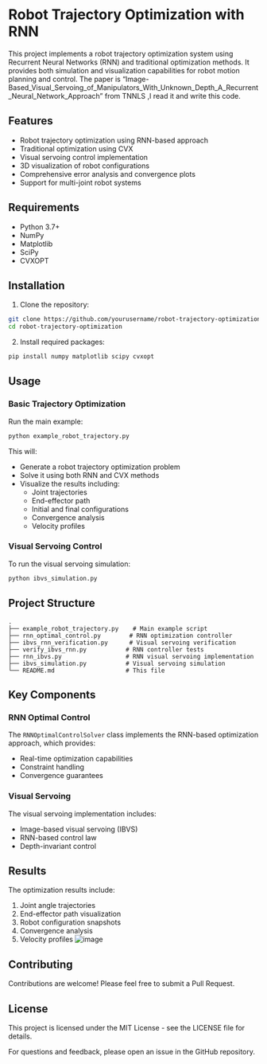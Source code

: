 # Robot Trajectory Optimization with RNN

This project implements a robot trajectory optimization system using Recurrent Neural Networks (RNN) and traditional optimization methods. It provides both simulation and visualization capabilities for robot motion planning and control.
The paper is “Image-Based_Visual_Servoing_of_Manipulators_With_Unknown_Depth_A_Recurrent_Neural_Network_Approach” from TNNLS ,I read it and write this code.

## Features

- Robot trajectory optimization using RNN-based approach
- Traditional optimization using CVX
- Visual servoing control implementation
- 3D visualization of robot configurations
- Comprehensive error analysis and convergence plots
- Support for multi-joint robot systems

## Requirements

- Python 3.7+
- NumPy
- Matplotlib
- SciPy
- CVXOPT

## Installation

1. Clone the repository:
```bash
git clone https://github.com/yourusername/robot-trajectory-optimization.git
cd robot-trajectory-optimization
```

2. Install required packages:
```bash
pip install numpy matplotlib scipy cvxopt
```

## Usage

### Basic Trajectory Optimization

Run the main example:
```bash
python example_robot_trajectory.py
```

This will:
- Generate a robot trajectory optimization problem
- Solve it using both RNN and CVX methods
- Visualize the results including:
  - Joint trajectories
  - End-effector path
  - Initial and final configurations
  - Convergence analysis
  - Velocity profiles

### Visual Servoing Control

To run the visual servoing simulation:
```bash
python ibvs_simulation.py
```

## Project Structure

```
.
├── example_robot_trajectory.py    # Main example script
├── rnn_optimal_control.py        # RNN optimization controller
├── ibvs_rnn_verification.py      # Visual servoing verification
├── verify_ibvs_rnn.py           # RNN controller tests
├── rnn_ibvs.py                  # RNN visual servoing implementation
├── ibvs_simulation.py           # Visual servoing simulation
└── README.md                    # This file
```

## Key Components

### RNN Optimal Control
The `RNNOptimalControlSolver` class implements the RNN-based optimization approach, which provides:
- Real-time optimization capabilities
- Constraint handling
- Convergence guarantees

### Visual Servoing
The visual servoing implementation includes:
- Image-based visual servoing (IBVS)
- RNN-based control law
- Depth-invariant control

## Results

The optimization results include:
1. Joint angle trajectories
2. End-effector path visualization
3. Robot configuration snapshots
4. Convergence analysis
5. Velocity profiles
![image](https://github.com/user-attachments/assets/dccc456b-cf71-4944-b36c-d34b551ecb8c)

## Contributing

Contributions are welcome! Please feel free to submit a Pull Request.

## License

This project is licensed under the MIT License - see the LICENSE file for details.


For questions and feedback, please open an issue in the GitHub repository.
